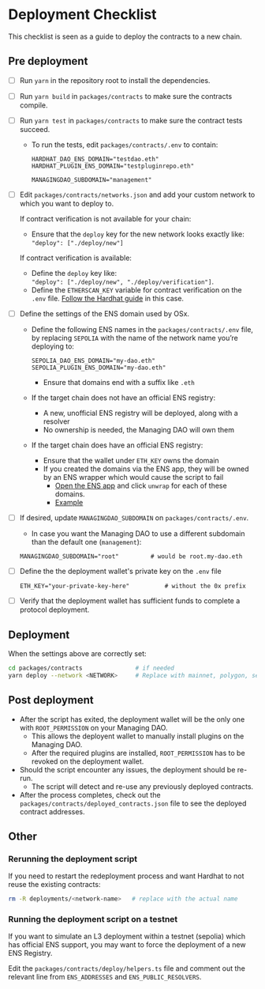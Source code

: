 # Deployment Checklist

This checklist is seen as a guide to deploy the contracts to a new chain.

## Pre deployment

- [ ] Run `yarn` in the repository root to install the dependencies.
- [ ] Run `yarn build` in `packages/contracts` to make sure the contracts compile.
- [ ] Run `yarn test` in `packages/contracts` to make sure the contract tests succeed.
  - To run the tests, edit `packages/contracts/.env` to contain:

    ```env
    HARDHAT_DAO_ENS_DOMAIN="testdao.eth"
    HARDHAT_PLUGIN_ENS_DOMAIN="testpluginrepo.eth"

    MANAGINGDAO_SUBDOMAIN="management"
    ```
- [ ] Edit `packages/contracts/networks.json` and add your custom network to which you want to deploy to.

  If contract verification is not available for your chain:

  - Ensure that the `deploy` key for the new network looks exactly like: <br>
    `"deploy": ["./deploy/new"]`

  If contract verification is available:

  - Define the `deploy` key like: <br>
    `"deploy": ["./deploy/new", "./deploy/verification"]`.
  - Define the `ETHERSCAN_KEY` variable for contract verification on the `.env` file. [Follow the Hardhat guide](https://hardhat.org/hardhat-runner/plugins/nomicfoundation-hardhat-verify) in this case.

- [ ] Define the settings of the ENS domain used by OSx.

  - Define the following ENS names in the `packages/contracts/.env` file, by replacing `SEPOLIA` with the name of the network name you’re deploying to:

    ```env
    SEPOLIA_DAO_ENS_DOMAIN="my-dao.eth"
    SEPOLIA_PLUGIN_ENS_DOMAIN="my-dao.eth"
    ```

    - Ensure that domains end with a suffix like `.eth`

  - If the target chain does not have an official ENS registry:
    - A new, unofficial ENS registry will be deployed, along with a resolver
    - No ownership is needed, the Managing DAO will own them
  - If the target chain does have an official ENS registry:
    - Ensure that the wallet under `ETH_KEY` owns the domain
    - If you created the domains via the ENS app, they will be owned by an ENS wrapper which would cause the script to fail
      - [Open the ENS app](https://app.ens.domains/) and click `unwrap` for each of these domains.
      - [Example](https://app.ens.domains/morpheusplugin3.eth?tab=more)

- [ ] If desired, update `MANAGINGDAO_SUBDOMAIN` on `packages/contracts/.env`.
  - In case you want the Managing DAO to use a different subdomain than the default one (`management`):
  ```env
  MANAGINGDAO_SUBDOMAIN="root"         # would be root.my-dao.eth
  ```
- [ ] Define the the deployment wallet's private key on the `.env` file
  ```env
  ETH_KEY="your-private-key-here"          # without the 0x prefix
  ```
- [ ] Verify that the deployment wallet has sufficient funds to complete a protocol deployment.

## Deployment

When the settings above are correctly set:

```sh
cd packages/contracts               # if needed
yarn deploy --network <NETWORK>     # Replace with mainnet, polygon, sepolia, etc
```

## Post deployment

- After the script has exited, the deployment wallet will be the only one with `ROOT_PERMISSION` on your Managing DAO.
  - This allows the deployent wallet to manually install plugins on the Managing DAO.
  - After the required plugins are installed, `ROOT_PERMISSION` has to be revoked on the deployment wallet.
- Should the script encounter any issues, the deployment should be re-run.
  - The script will detect and re-use any previously deployed contracts.
- After the process completes, check out the `packages/contracts/deployed_contracts.json` file to see the deployed contract addresses.

## Other

### Rerunning the deployment script

If you need to restart the redeployment process and want Hardhat to not reuse the existing contracts:

```sh
rm -R deployments/<network-name>   # replace with the actual name
```

### Running the deployment script on a testnet

If you want to simulate an L3 deployment within a testnet (sepolia) which has official ENS support, you may want to force the deployment of a new ENS Registry.

Edit the `packages/contracts/deploy/helpers.ts` file and comment out the relevant line from `ENS_ADDRESSES` and `ENS_PUBLIC_RESOLVERS`.
